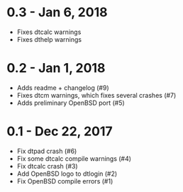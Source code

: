 # 0.3 - Jan 6, 2018

* Fixes dtcalc warnings
* Fixes dthelp warnings

# 0.2 - Jan 1, 2018

* Adds readme + changelog (#9)
* Fixes dtcm warnings, which fixes several crashes (#7)
* Adds preliminary OpenBSD port (#5)

# 0.1 - Dec 22, 2017

* Fix dtpad crash (#6)
* Fix some dtcalc compile warnings (#4)
* Fix dtcalc crash (#3)
* Add OpenBSD logo to dtlogin (#2)
* Fix OpenBSD compile errors (#1)
